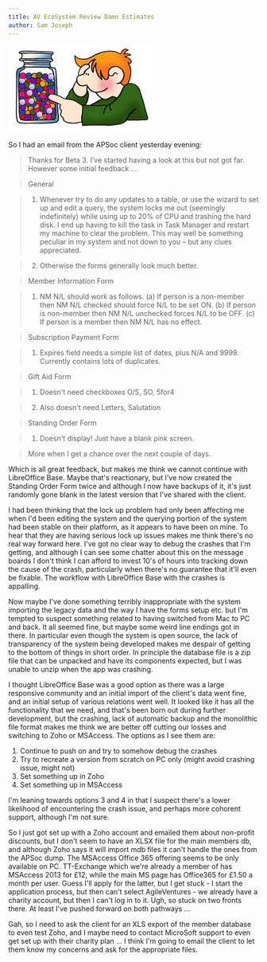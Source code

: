 ```yaml
---
title: AV EcoSystem Review Damn Estimates
author: Sam Joseph
---
```


![distraction](../images/estimates.jpeg)

So I had an email from the APSoc client yesterday evening:

> Thanks for Beta 3.  I’ve started having a look at this but not got far.  However some initial feedback …

> General

> 1. Whenever try to do any updates to a table, or use the wizard to set up and edit a query, the system locks me out (seemingly indefinitely) while using up to 20% of CPU and trashing the hard disk.  I end up having to kill the task in Task Manager and restart my machine to clear the problem.  This may well be something peculiar in my system and not down to you – but any clues appreciated.

> 2. Otherwise the forms generally look much better.

> Member Information Form

> 1. NM N/L should work as follows.  (a) If person is a non-member then NM N/L checked should force N/L to be set ON.  (b) If person is non-member then NM N/L unchecked forces N/L to be OFF.  (c) If person is a member then NM N/L has no effect.

> Subscription Payment Form

> 1. Expires field needs a simple list of dates, plus N/A and 9999.  Currently contains lots of duplicates.

> Gift Aid Form

> 1. Doesn't need checkboxes O/S, SO, 5for4

> 2. Also doesn't need Letters, Salutation

> Standing Order Form

> 1. Doesn't display!  Just have a blank pink screen.

> More when I get a chance over the next couple of days.

Which is all great feedback, but makes me think we cannot continue with LibreOffice Base.  Maybe that's reactionary, but I've now created the Standing Order Form twice and although I now have backups of it, it's just randomly gone blank in the latest version that I've shared with the client.

I had been thinking that the lock up problem had only been affecting me when I'd been editing the system and the querying portion of the system had been stable on their platform, as it appears to have been on mine.  To hear that they are having serious lock up issues makes me think there's no real way forward here.  I've got no clear way to debug the crashes that I'm getting, and although I can see some chatter about this on the message boards I don't think I can afford to invest 10's of hours into tracking down the cause of the crash, particularly when there's no guarantee that it'll even be fixable.  The workflow with LibreOffice Base with the crashes is appalling.

Now maybe I've done something terribly inappropriate with the system importing the legacy data and the way I have the forms setup etc. but I'm tempted to suspect something related to having switched from Mac to PC and back.  It all seemed fine, but maybe some weird line endings got in there.  In particular even though the system is open source, the lack of transparency of the system being developed makes me despair of getting to the bottom of things in short order.  In principle the database file is a zip file that can be unpacked and have its components expected, but I was unable to unzip when the app was crashing.

I thought LibreOffice Base was a good option as there was a large responsive community and an initial import of the client's data went fine, and an initial setup of various relations went well.  It looked like it has all the functionality that we need, and that's been born out during further development, but the crashing, lack of automatic backup and the monolithic file format makes me think we are better off cutting our losses and switching to Zoho or MSAccess.  The options as I see them are:

1. Continue to push on and try to somehow debug the crashes
2. Try to recreate a version from scratch on PC only (might avoid crashing issue, might not)
3. Set something up in Zoho
4. Set something up in MSAccess

I'm leaning towards options 3 and 4 in that I suspect there's a lower likelihood of encountering the crash issue, and perhaps more cohorent support, although I'm not sure.

So I just got set up with a Zoho account and emailed them about non-profit discounts, but I don't seem to have an XLSX file for the main members db, and although Zoho says it will import mdb files it can't handle the ones from the APSoc dump.  The MSAccess Office 365 offering seems to be only available on PC.  TT-Exchange which we're already a member of has MSAccess 2013 for £12, while the main MS page has Office365 for £1.50 a month per user.  Guess I'll apply for the latter, but I get stuck - I start the application process, but then can't select AgileVentures - we already have a charity account, but then I can't log in to it.  Ugh, so stuck on two fronts there.  At least I've pushed forward on both pathways ...

Gah, so I need to ask the client for an XLS export of the member database to even test Zoho, and I maybe need to contact MicroSoft support to even get set up with their charity plan ... I think I'm going to email the client to let them know my concerns and ask for the appropriate files.
